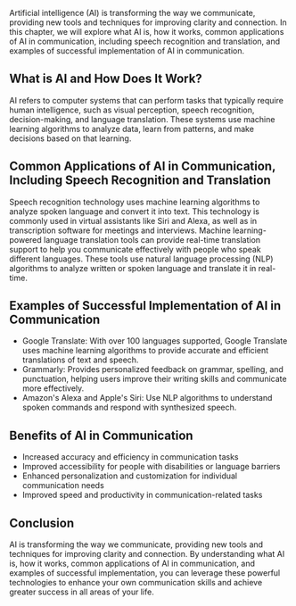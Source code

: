 
Artificial intelligence (AI) is transforming the way we communicate, providing new tools and techniques for improving clarity and connection. In this chapter, we will explore what AI is, how it works, common applications of AI in communication, including speech recognition and translation, and examples of successful implementation of AI in communication.

What is AI and How Does It Work?
--------------------------------

AI refers to computer systems that can perform tasks that typically require human intelligence, such as visual perception, speech recognition, decision-making, and language translation. These systems use machine learning algorithms to analyze data, learn from patterns, and make decisions based on that learning.

Common Applications of AI in Communication, Including Speech Recognition and Translation
----------------------------------------------------------------------------------------

Speech recognition technology uses machine learning algorithms to analyze spoken language and convert it into text. This technology is commonly used in virtual assistants like Siri and Alexa, as well as in transcription software for meetings and interviews. Machine learning-powered language translation tools can provide real-time translation support to help you communicate effectively with people who speak different languages. These tools use natural language processing (NLP) algorithms to analyze written or spoken language and translate it in real-time.

Examples of Successful Implementation of AI in Communication
------------------------------------------------------------

* Google Translate: With over 100 languages supported, Google Translate uses machine learning algorithms to provide accurate and efficient translations of text and speech.
* Grammarly: Provides personalized feedback on grammar, spelling, and punctuation, helping users improve their writing skills and communicate more effectively.
* Amazon's Alexa and Apple's Siri: Use NLP algorithms to understand spoken commands and respond with synthesized speech.

Benefits of AI in Communication
-------------------------------

* Increased accuracy and efficiency in communication tasks
* Improved accessibility for people with disabilities or language barriers
* Enhanced personalization and customization for individual communication needs
* Improved speed and productivity in communication-related tasks

Conclusion
----------

AI is transforming the way we communicate, providing new tools and techniques for improving clarity and connection. By understanding what AI is, how it works, common applications of AI in communication, and examples of successful implementation, you can leverage these powerful technologies to enhance your own communication skills and achieve greater success in all areas of your life.
